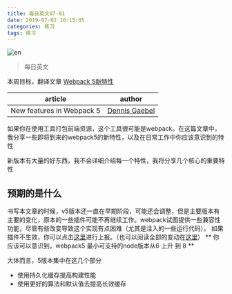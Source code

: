 ```yaml
---
title: 每日英文07-01
date: 2019-07-02 10:15:05
categories: 练习
tags: 练习
---
```


![en](https://user-gold-cdn.xitu.io/2019/4/14/16a1a7b12456ae60?w=752&h=282&f=png&s=484541)

<!-- More -->

> 每日英文

本周目标，翻译文章 [Webpack 5新特性](https://blog.logrocket.com/new-features-in-webpack-5-2559755adf5e/)

| article | author |
|----| ----- |
| New features in Webpack 5 | [Dennis Gaebel](https://blog.logrocket.com/author/dennisgaebal/) |

如果你在使用工具打包前端资源，这个工具很可能是webpack。在这篇文章中，我分享一些即将到来的webpack5的新特性，以及在日常工作中你应该意识到的特性

新版本有大量的好东西，我不会详细介绍每一个特性，我将分享几个核心的重要特性

## 预期的是什么 ##

书写本文章的时候，v5版本还一直在早期阶段，可能还会调整，但是主要版本有主要的变化，原本的一些插件可能不再继续工作。webpack试图提供一些兼容性功能，尽管有些改变导致这个实现有点困难（尤其是注入的一些运行代码）。 如果插件不生效，你可以点击[这里]()进行上报。（也可以阅读全部的变动在[这里]()）
** 你应该可以意识到，webpack5 最小可支持的node版本从6 上升 到 8 **

大体而言，5版本集中在这几个部分

* 使用持久化缓存提高构建性能
* 使用更好的算法和默认值去提高长效缓存